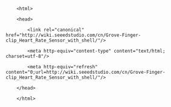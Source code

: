 <!DOCTYPE html>
        <html>
        <head>
            <link rel="canonical" href="http://wiki.seeedstudio.com/cn/Grove-Finger-clip_Heart_Rate_Sensor_with_shell/"/>
            <meta http-equiv="content-type" content="text/html; charset=utf-8"/>
            <meta http-equiv="refresh" content="0;url=http://wiki.seeedstudio.com/cn/Grove-Finger-clip_Heart_Rate_Sensor_with_shell/"/>
        </head>
        </html>